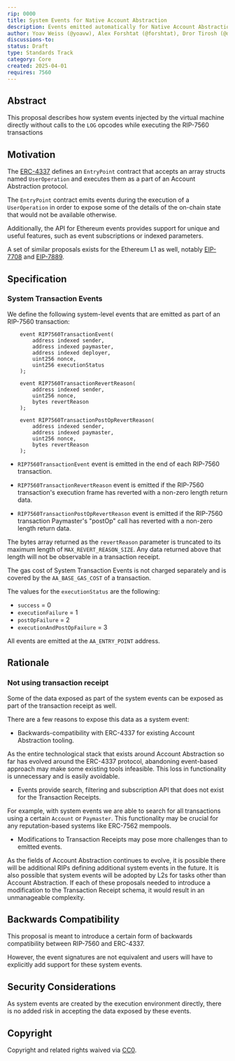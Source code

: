 ```yaml
---
rip: 0000
title: System Events for Native Account Abstraction
description: Events emitted automatically for Native Account Abstraction transactions to simplify transaction data access
author: Yoav Weiss (@yoavw), Alex Forshtat (@forshtat), Dror Tirosh (@drortirosh), Shahaf Nacson (@shahafn)
discussions-to:
status: Draft
type: Standards Track
category: Core
created: 2025-04-01
requires: 7560
---
```


## Abstract

This proposal describes how system events injected by the virtual machine directly without calls to the `LOG` opcodes
while executing the RIP-7560 transactions

## Motivation

The [ERC-4337](https://eips.ethereum.org/EIPS/eip-4337) defines an `EntryPoint` contract that accepts
an array structs named `UserOperation` and executes them as a part of an Account Abstraction protocol.

The `EntryPoint` contract emits events during the execution of a `UserOperation` in order to expose
some of the details of the on-chain state that would not be available otherwise.

Additionally, the API for Ethereum events provides support for unique and useful features,
such as event subscriptions or indexed parameters.

A set of similar proposals exists for the Ethereum L1 as well,
notably [EIP-7708](https://eips.ethereum.org/EIPS/eip-7708) and [EIP-7889](https://eips.ethereum.org/EIPS/eip-7889).

## Specification

### System Transaction Events

We define the following system-level events that are emitted as part of an RIP-7560 transaction:

```solidity
    event RIP7560TransactionEvent(
        address indexed sender,
        address indexed paymaster,
        address indexed deployer,
        uint256 nonce,
        uint256 executionStatus
    );

    event RIP7560TransactionRevertReason(
        address indexed sender,
        uint256 nonce,
        bytes revertReason
    );

    event RIP7560TransactionPostOpRevertReason(
        address indexed sender,
        address indexed paymaster,
        uint256 nonce,
        bytes revertReason
    );
```

* `RIP7560TransactionEvent` event is emitted in the end of each RIP-7560 transaction.

* `RIP7560TransactionRevertReason` event is emitted if the RIP-7560 transaction's execution frame
  has reverted with a non-zero length return data.

* `RIP7560TransactionPostOpRevertReason` event is emitted if the RIP-7560 transaction Paymaster's "postOp" call
  has reverted with a non-zero length return data.

The bytes array returned as the `revertReason` parameter is truncated to its maximum length of `MAX_REVERT_REASON_SIZE`.
Any data returned above that length will not be observable in a transaction receipt.

The gas cost of System Transaction Events is not charged separately and is covered by the `AA_BASE_GAS_COST`
of a transaction.

The values for the `executionStatus` are the following:

* `success` = 0
* `executionFailure` = 1
* `postOpFailure` = 2
* `executionAndPostOpFailure` = 3

All events are emitted at the `AA_ENTRY_POINT` address.

## Rationale

### Not using transaction receipt

Some of the data exposed as part of the system events can be exposed as part of the transaction receipt as well.

There are a few reasons to expose this data as a system event:

* Backwards-compatibility with ERC-4337 for existing Account Abstraction tooling.

As the entire technological stack that exists around Account Abstraction so far has evolved around the
ERC-4337 protocol, abandoning event-based approach may make some existing tools infeasible.
This loss in functionality is unnecessary and is easily avoidable.

* Events provide search, filtering and subscription API that does not exist for the Transaction Receipts.

For example, with system events we are able to search for all transactions using a certain `Account` or `Paymaster`.
This functionality may be crucial for any reputation-based systems like ERC-7562 mempools.

* Modifications to Transaction Receipts may pose more challenges than to emitted events.

As the fields of Account Abstraction continues to evolve, it is possible there will be additional RIPs
defining additional system events in the future.
It is also possible that system events will be adopted by L2s for tasks other than Account Abstraction.
If each of these proposals needed to introduce a modification to the Transaction Receipt schema,
it would result in an unmanageable complexity.

## Backwards Compatibility

This proposal is meant to introduce a certain form of backwards compatibility between RIP-7560 and ERC-4337.

However, the event signatures are not equivalent and users will have to explicitly add support for these system events.

## Security Considerations

As system events are created by the execution environment directly,
there is no added risk in accepting the data exposed by these events.

## Copyright

Copyright and related rights waived via [CC0](../LICENSE.md).
